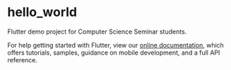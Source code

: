 # hello_world

Flutter demo project for Computer Science Seminar students.

For help getting started with Flutter, view our
[online documentation](https://flutter.dev/docs), which offers tutorials,
samples, guidance on mobile development, and a full API reference.

